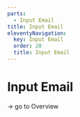 ```yaml
---
parts:
  - Input Email
title: Input Email
eleventyNavigation:
  key: Input Email
  order: 20
  title: Input Email
---
```

# Input Email

-> go to Overview
